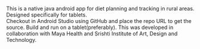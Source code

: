 This is a native java android app for diet planning and tracking in rural areas. Designed specifically for tablets.  
Checkout in Android Studio using GitHub and place the repo URL to get the source. Build and run on a tablet(preferably).
This was developed in collaboration with Maya Health and Srishti Institute of Art, Design and Technology.
